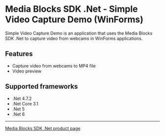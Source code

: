 # Media Blocks SDK .Net - Simple Video Capture Demo (WinForms)

Simple Video Capture Demo is an application that uses the Media Blocks SDK .Net to capture video from webcams in WinForms applications.

## Features

- Capture video from webcams to MP4 file
- Video preview

## Supported frameworks

- .Net 4.7.2
- .Net Core 3.1
- .Net 5
- .Net 6

---

[Media Blocks SDK .Net product page](https://www.visioforge.com/media-blocks-sdk)
